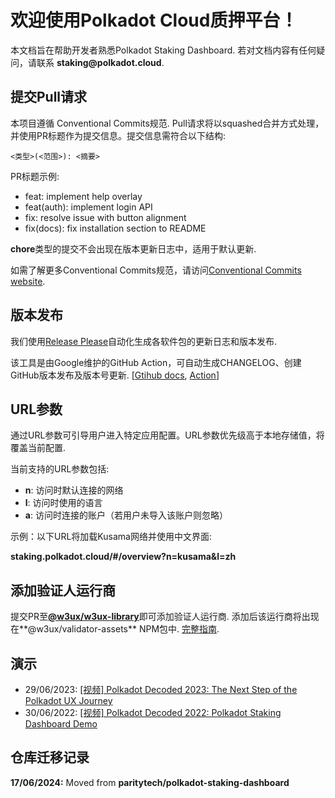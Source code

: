 # 欢迎使用Polkadot Cloud质押平台！

本文档旨在帮助开发者熟悉Polkadot Staking Dashboard. 若对文档内容有任何疑问，请联系 __staking@polkadot.cloud__.

## 提交Pull请求

本项目遵循 Conventional Commits规范. Pull请求将以squashed合并方式处理，并使用PR标题作为提交信息。提交信息需符合以下结构:

```
<类型>(<范围>): <摘要>
```

PR标题示例:

- feat: implement help overlay
- feat(auth): implement login API
- fix: resolve issue with button alignment
- fix(docs): fix installation section to README

**chore**类型的提交不会出现在版本更新日志中，适用于默认更新.

如需了解更多Conventional Commits规范，请访问[Conventional Commits website](https://www.conventionalcommits.org/).

## 版本发布

我们使用[Release Please](https://github.com/googleapis/release-please)自动化生成各软件包的更新日志和版本发布.

该工具是由Google维护的GitHub Action，可自动生成CHANGELOG、创建GitHub版本发布及版本号更新. [[Gtihub docs](https://github.com/googleapis/release-please), [Action](https://github.com/marketplace/actions/release-please-action)]

## URL参数

通过URL参数可引导用户进入特定应用配置。URL参数优先级高于本地存储值，将覆盖当前配置.

当前支持的URL参数包括:

- **n**: 访问时默认连接的网络
- **l**: 访问时使用的语言
- **a**: 访问时连接的账户（若用户未导入该账户则忽略）

示例：以下URL将加载Kusama网络并使用中文界面:

**staking.polkadot.cloud/#/overview?n=kusama&l=zh**

## 添加验证人运行商

提交PR至[**@w3ux/w3ux-library**](https://github.com/w3ux/w3ux-library/tree/main)即可添加验证人运行商. 添加后该运行商将出现在**@w3ux/validator-assets** NPM包中. [完整指南](https://github.com/w3ux/w3ux-library/tree/main/library/validator-assets).

## 演示

- 29/06/2023: [[视频] Polkadot Decoded 2023: The Next Step of the Polkadot UX Journey](https://www.youtube.com/watch?v=s78SZZ_ZA64)
- 30/06/2022: [[视频] Polkadot Decoded 2022: Polkadot Staking Dashboard Demo](https://youtu.be/H1WGu6mf1Ls)

## 仓库迁移记录

**17/06/2024:** Moved from **paritytech/polkadot-staking-dashboard**
